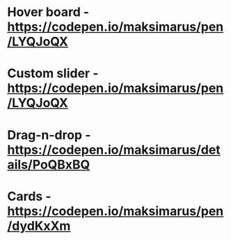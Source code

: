 # Hover board - https://codepen.io/maksimarus/pen/LYQJoQX
# Custom slider - https://codepen.io/maksimarus/pen/LYQJoQX
# Drag-n-drop - https://codepen.io/maksimarus/details/PoQBxBQ
# Cards - https://codepen.io/maksimarus/pen/dydKxXm
